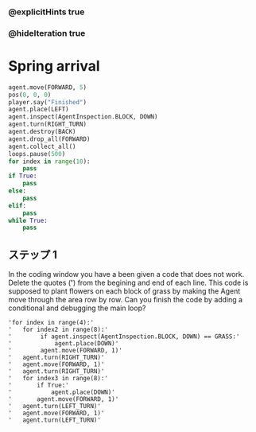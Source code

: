 ### @explicitHints true
### @hideIteration true 

# Spring arrival

```python
agent.move(FORWARD, 5)
pos(0, 0, 0)
player.say("Finished")
agent.place(LEFT)
agent.inspect(AgentInspection.BLOCK, DOWN) 
agent.turn(RIGHT_TURN)
agent.destroy(BACK)
agent.drop_all(FORWARD)
agent.collect_all()
loops.pause(500)
for index in range(10):
    pass
if True: 
    pass
else: 
    pass
elif:
    pass
while True:
    pass
```

## ステップ 1
In the coding window you have a been given a code that does not work. Delete the quotes (**'**) from the begining and end of each line. 
This code is supposed to plant flowers on each block of grass by making the Agent move through the area row by row.
Can you finish the code by adding a conditional and debugging the main loop?
```template
'for index in range(4):'
'   for index2 in range(8):'
'        if agent.inspect(AgentInspection.BLOCK, DOWN) == GRASS:'
'            agent.place(DOWN)'
'        agent.move(FORWARD, 1)'
'   agent.turn(RIGHT_TURN)'
'   agent.move(FORWARD, 1)'
'   agent.turn(RIGHT_TURN)'
'   for index3 in range(8):'
'       if True:'
'           agent.place(DOWN)'
'       agent.move(FORWARD, 1)'
'   agent.turn(LEFT_TURN)'
'   agent.move(FORWARD, 1)'
'   agent.turn(LEFT_TURN)'
```

